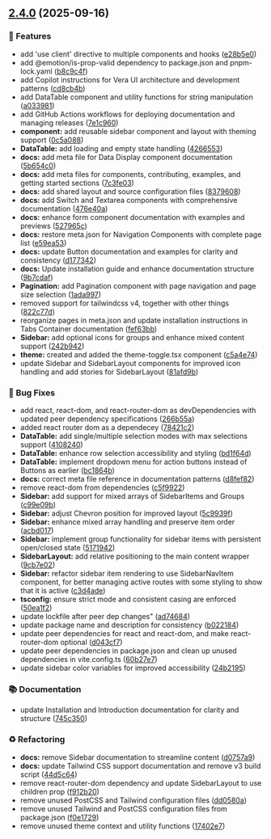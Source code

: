 ## [2.4.0](https://github.com/helgadigitals-limited-company/vera-ui/compare/v2.3.3...v2.4.0) (2025-09-16)

### 🚀 Features

* add 'use client' directive to multiple components and hooks ([e28b5e0](https://github.com/helgadigitals-limited-company/vera-ui/commit/e28b5e0482168b627891f5586b96fa53c2dc8952))
* add @emotion/is-prop-valid dependency to package.json and pnpm-lock.yaml ([b8c9c4f](https://github.com/helgadigitals-limited-company/vera-ui/commit/b8c9c4fc765a9ee3afb0c0b33036b3ab10f62328))
* add Copilot instructions for Vera UI architecture and development patterns ([cd8cb4b](https://github.com/helgadigitals-limited-company/vera-ui/commit/cd8cb4b82ca96a663bd2720a42cf57e5fe62f9bd))
* add DataTable component and utility functions for string manipulation ([a033981](https://github.com/helgadigitals-limited-company/vera-ui/commit/a033981bb461d873769f85029c20dd9a2c22389b))
* add GitHub Actions workflows for deploying documentation and managing releases ([7e1c960](https://github.com/helgadigitals-limited-company/vera-ui/commit/7e1c960775f321d4ed46e14a119660a365215850))
* **component:** add reusable sidebar component and layout with theming support ([0c5a088](https://github.com/helgadigitals-limited-company/vera-ui/commit/0c5a088f41891820f1ec38b501e64af6273a315d))
* **DataTable:** add loading and empty state handling ([4266553](https://github.com/helgadigitals-limited-company/vera-ui/commit/4266553f630eb2dad6e6adda8f7de97080c06eda))
* **docs:** add meta file for Data Display component documentation ([5b654c0](https://github.com/helgadigitals-limited-company/vera-ui/commit/5b654c07886b094dfbb097c24b0e6591ee84c582))
* **docs:** add meta files for components, contributing, examples, and getting started sections ([7c3fe03](https://github.com/helgadigitals-limited-company/vera-ui/commit/7c3fe037a3340f65f0c402b18dda55cdfdbbae35))
* **docs:** add shared layout and source configuration files ([8379608](https://github.com/helgadigitals-limited-company/vera-ui/commit/8379608aebca84744ba27755095ff6a888ff876e))
* **docs:** add Switch and Textarea components with comprehensive documentation ([476e40a](https://github.com/helgadigitals-limited-company/vera-ui/commit/476e40a329c666d804ea076cc4086e1764f1f96d))
* **docs:** enhance form component documentation with examples and previews ([527965c](https://github.com/helgadigitals-limited-company/vera-ui/commit/527965c74260c1c1021c2aab7cc012c1c5594c8f))
* **docs:** restore meta.json for Navigation Components with complete page list ([e59ea53](https://github.com/helgadigitals-limited-company/vera-ui/commit/e59ea53194327e6fec0f90e59da992914297db72))
* **docs:** update Button documentation and examples for clarity and consistency ([d177342](https://github.com/helgadigitals-limited-company/vera-ui/commit/d17734240f492209b2aceb0e6b7e79afa6c63c81))
* **docs:** Update installation guide and enhance documentation structure ([9b7cdaf](https://github.com/helgadigitals-limited-company/vera-ui/commit/9b7cdaf837c2ea5fa4b9cddac1a54f1c9db6d4aa))
* **Pagination:** add Pagination component with page navigation and page size selection ([1ada997](https://github.com/helgadigitals-limited-company/vera-ui/commit/1ada99724fbe382ec4c47fc8e0569f0d843abdd0))
* removed support for tailwindcss v4, together with other things ([822c77d](https://github.com/helgadigitals-limited-company/vera-ui/commit/822c77db8d377d22a11d33f80bf66ba0ec82e59d))
* reorganize pages in meta.json and update installation instructions in Tabs Container documentation ([fef63bb](https://github.com/helgadigitals-limited-company/vera-ui/commit/fef63bb9debb14ec49ab12f3ba43930ff2eeab79))
* **Sidebar:** add optional icons for groups and enhance mixed content support ([242b942](https://github.com/helgadigitals-limited-company/vera-ui/commit/242b942910613e8fc6e0449b0968d922a1ad1196))
* **theme:** created and added the theme-toggle.tsx component ([c5a4e74](https://github.com/helgadigitals-limited-company/vera-ui/commit/c5a4e7496ddcc33055ea7b4bc54207c6c7c3709f))
* update Sidebar and SidebarLayout components for improved icon handling and add stories for SidebarLayout ([81afd9b](https://github.com/helgadigitals-limited-company/vera-ui/commit/81afd9b9e6514db31b3157d3575056d29c004ef7))

### 🐛 Bug Fixes

* add react, react-dom, and react-router-dom as devDependencies with updated peer dependency specifications ([266b55a](https://github.com/helgadigitals-limited-company/vera-ui/commit/266b55a6f49c04895796825f21328c5177eea20a))
* added react router dom as a dependecey ([78421c2](https://github.com/helgadigitals-limited-company/vera-ui/commit/78421c2bd33c910e28099ef92b4cf8a995c1bd64))
* **DataTable:** add single/multiple selection modes with max selections support ([4108240](https://github.com/helgadigitals-limited-company/vera-ui/commit/4108240ffd284383bc222a7d23a8b469b873547e))
* **DataTable:** enhance row selection accessibility and styling ([bd1f64d](https://github.com/helgadigitals-limited-company/vera-ui/commit/bd1f64d32d6216852dcca1ff8051d32db6a5b116))
* **DataTable:** implement dropdown menu for action buttons instead of Buttons as earlier ([bc1864b](https://github.com/helgadigitals-limited-company/vera-ui/commit/bc1864bab5856fa7af35d35ba59b14797f55593d))
* **docs:** correct meta file reference in documentation patterns ([d8fef82](https://github.com/helgadigitals-limited-company/vera-ui/commit/d8fef8209484a5e0016ede8d0d1af43bcf0f2b90))
* remove react-dom from dependencies ([c5f9922](https://github.com/helgadigitals-limited-company/vera-ui/commit/c5f9922f67c30f325c4da8a5b22f2c87a0c851d3))
* **Sidebar:** add support for mixed arrays of SidebarItems and Groups ([c99e09b](https://github.com/helgadigitals-limited-company/vera-ui/commit/c99e09b8950ad2b678700d730c0d9c38ab83f666))
* **Sidebar:** adjust Chevron position for improved layout ([5c9939f](https://github.com/helgadigitals-limited-company/vera-ui/commit/5c9939f9654c827fec125301941c7f2d9acedaaa))
* **Sidebar:** enhance mixed array handling and preserve item order ([acbd017](https://github.com/helgadigitals-limited-company/vera-ui/commit/acbd017a2cc5ad80d1fe654b3152d3af9a657c36))
* **Sidebar:** implement group functionality for sidebar items with persistent open/closed state ([5171942](https://github.com/helgadigitals-limited-company/vera-ui/commit/5171942a626bef843fedf9269d9f2de654733b2b))
* **SidebarLayout:** add relative positioning to the main content wrapper ([9cb7e02](https://github.com/helgadigitals-limited-company/vera-ui/commit/9cb7e0241d14df1cf4c00b45441f4d3b720efb23))
* **Sidebar:** refactor sidebar item rendering to use SidebarNavItem component, for better managing active routes with some styling to show that it is active ([c3d4ade](https://github.com/helgadigitals-limited-company/vera-ui/commit/c3d4ade909146a86273ef602c123d3a2365d0e71))
* **tsconfig:** ensure strict mode and consistent casing are enforced ([50ea1f2](https://github.com/helgadigitals-limited-company/vera-ui/commit/50ea1f2bd1e31eefcad10ce5ee44b55e05a9d2e2))
* update lockfile after peer dep changes" ([ad74684](https://github.com/helgadigitals-limited-company/vera-ui/commit/ad74684f04905f74d7f5ee94d80aeab64ebe8771))
* update package name and description for consistency ([b022184](https://github.com/helgadigitals-limited-company/vera-ui/commit/b0221840a25aa1af74182aeb10a42cd818d2ee9b))
* update peer dependencies for react and react-dom, and make react-router-dom optional ([d043cf7](https://github.com/helgadigitals-limited-company/vera-ui/commit/d043cf7984c3379ad1a1e30fe2de32194a83afac))
* update peer dependencies in package.json and clean up unused dependencies in vite.config.ts ([60b27e7](https://github.com/helgadigitals-limited-company/vera-ui/commit/60b27e77543f2362e81eae2bc27af8b36dd5f138))
* update sidebar color variables for improved accessibility ([24b2195](https://github.com/helgadigitals-limited-company/vera-ui/commit/24b2195f5f6bf5772ff896284fb4f0134f033428))

### 📚 Documentation

* update Installation and Introduction documentation for clarity and structure ([745c350](https://github.com/helgadigitals-limited-company/vera-ui/commit/745c350bd2049819bcc37d091e92cf7c183de05b))

### ♻️ Refactoring

* **docs:** remove Sidebar documentation to streamline content ([d0757a9](https://github.com/helgadigitals-limited-company/vera-ui/commit/d0757a9151dacb968e767ab4a376eed1ab07a418))
* **docs:** update Tailwind CSS support documentation and remove v3 build script ([44d5c64](https://github.com/helgadigitals-limited-company/vera-ui/commit/44d5c641efc641a65ee258e11b0ff981fdda414f))
* remove react-router-dom dependency and update SidebarLayout to use children prop ([f912b20](https://github.com/helgadigitals-limited-company/vera-ui/commit/f912b204a6aa7bdca32866db4a3ed703c76c7723))
* remove unused PostCSS and Tailwind configuration files ([dd0580a](https://github.com/helgadigitals-limited-company/vera-ui/commit/dd0580a864ebd8bda3ddf310c08295fb1cef0ee3))
* remove unused Tailwind and PostCSS configuration files from package.json ([f0e1729](https://github.com/helgadigitals-limited-company/vera-ui/commit/f0e172988d9b38b553a4d1bf21310c872151833d))
* remove unused theme context and utility functions ([17402e7](https://github.com/helgadigitals-limited-company/vera-ui/commit/17402e744ba948718f9a50b08fb445a037ecb472))
